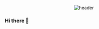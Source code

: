<div align="center">

  
  ![header](https://capsule-render.vercel.app/api?type=waving&text=I%20am%20Aeri!&color=b0e0e6&fontColor=87cefa&fontSize=40&animation=twinkling)
</div>

### Hi there 👋

<!--
**zjadofl/zjadofl** is a ✨ _special_ ✨ repository because its `README.md` (this file) appears on your GitHub profile.

Here are some ideas to get you started:

- 🔭 I’m currently working on ...
- 🌱 I’m currently learning ...
- 👯 I’m looking to collaborate on ...
- 🤔 I’m looking for help with ...
- 💬 Ask me about ...
- 📫 How to reach me: ...
- 😄 Pronouns: ...
- ⚡ Fun fact: ...
-->
